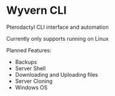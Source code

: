 # Wyvern CLI

Pterodactyl CLI interface and automation

Currently only supports running on Linux

Planned Features:
 - Backups
 - Server Shell
 - Downloading and Uploading files
 - Server Cloning
 - Windows OS